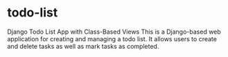 # todo-list
Django Todo List App with Class-Based Views
This is a Django-based web application for creating and managing a todo list. It allows users to create and delete tasks as well as mark tasks as completed.

